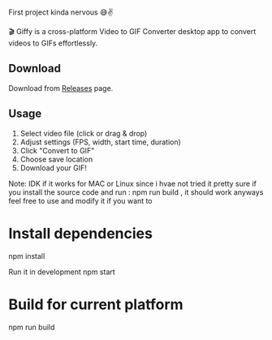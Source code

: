 First project kinda nervous 😅✌️
 
🎬 Giffy is a cross-platform  Video to GIF Converter desktop app to convert videos to GIFs effortlessly.

## Download

Download from [Releases](https://github.com/Straew/Giffy/releases) page.

## Usage

1. Select video file (click or drag & drop)
2. Adjust settings (FPS, width, start time, duration)
3. Click "Convert to GIF"
4. Choose save location
5. Download your GIF!

Note: IDK if it works for MAC or Linux since i hvae not tried it pretty sure if you install the source code and run : npm run build , it should work anyways feel free to use and modify it if you want to 

# Install dependencies
npm install

Run it in development
npm start

# Build for current platform
npm run build
